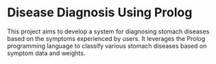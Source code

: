 # Disease Diagnosis Using Prolog
This project aims to develop a system for diagnosing stomach diseases based on the symptoms experienced by users. It leverages the Prolog programming language to classify various stomach diseases based on symptom data and weights.
